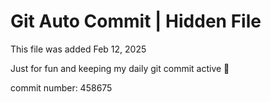 # Git Auto Commit | Hidden File

This file was added Feb 12, 2025

Just for fun and keeping my daily git commit active 🤪

commit number: 458675
